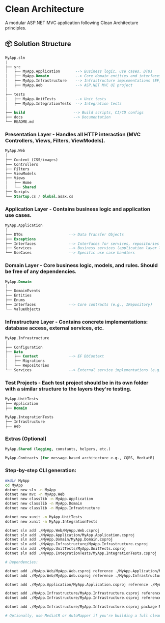 # Clean Architecture

A modular ASP.NET MVC application following Clean Architecture principles.

## 📦 Solution Structure

```sql
MyApp.sln
|
├── src
│   ├── MyApp.Application       --> Business logic, use cases, DTOs
│   ├── MyApp.Domain            --> Core domain entities and interfaces
│   ├── MyApp.Infrastructure    --> Infrastructure implementations (EF, external APIs)
│   ├── MyApp.Web               --> ASP.NET MVC UI project
│
├── tests
│   ├── MyApp.UnitTests         --> Unit tests
│   ├── MyApp.IntegrationTests  --> Integration tests
│
├── build                      --> Build scripts, CI/CD configs
├── docs                       --> Documentation
└── README.md
```

### Presentation Layer - Handles all HTTP interaction (MVC Controllers, Views, Filters, ViewModels).

```sql
MyApp.Web
│
├── Content (CSS/images)
├── Controllers
├── Filters
├── ViewModels
├── Views
│   ├── Home
│   └── Shared
├── Scripts
└── Startup.cs / Global.asax.cs
```

### Application Layer - Contains business logic and application use cases.

```sql
MyApp.Application
│
├── DTOs                     --> Data Transfer Objects
├── Exceptions
├── Interfaces               --> Interfaces for services, repositories
├── Services                 --> Business services (application layer logic)
└── UseCases                 --> Specific use case handlers
```

### Domain Layer - Core business logic, models, and rules. Should be free of any dependencies.

```sql
MyApp.Domain
│
├── DomainEvents
├── Entities
├── Enums
├── Interfaces               --> Core contracts (e.g., IRepository)
└── ValueObjects
```

### Infrastructure Layer - Contains concrete implementations: database access, external services, etc.

```sql
MyApp.Infrastructure
│
├── Configuration
├── Data
│   ├── Context              --> EF DbContext
│   ├── Migrations
│   └── Repositories
└── Services                 --> External service implementations (e.g., email, file storage)
```

### Test Projects - Each test project should be in its own folder with a similar structure to the layers they're testing.

```sql
MyApp.UnitTests
├── Application
├── Domain

MyApp.IntegrationTests
├── Infrastructure
├── Web
```

### Extras (Optional)

```sql
MyApp.Shared (logging, constants, helpers, etc.)

MyApp.Contracts (for message-based architecture e.g., CQRS, MediatR)
```

### Step-by-step CLI generation:

```sh
mkdir MyApp
cd MyApp
dotnet new sln -n MyApp
dotnet new mvc -n MyApp.Web
dotnet new classlib -n MyApp.Application
dotnet new classlib -n MyApp.Domain
dotnet new classlib -n MyApp.Infrastructure

dotnet new xunit -n MyApp.UnitTests
dotnet new xunit -n MyApp.IntegrationTests

dotnet sln add ./MyApp.Web/MyApp.Web.csproj
dotnet sln add ./MyApp.Application/MyApp.Application.csproj
dotnet sln add ./MyApp.Domain/MyApp.Domain.csproj
dotnet sln add ./MyApp.Infrastructure/MyApp.Infrastructure.csproj
dotnet sln add ./MyApp.UnitTests/MyApp.UnitTests.csproj
dotnet sln add ./MyApp.IntegrationTests/MyApp.IntegrationTests.csproj

# Dependencies:

dotnet add ./MyApp.Web/MyApp.Web.csproj reference ./MyApp.Application/MyApp.Application.csproj
dotnet add ./MyApp.Web/MyApp.Web.csproj reference ./MyApp.Infrastructure/MyApp.Infrastructure.csproj

dotnet add ./MyApp.Application/MyApp.Application.csproj reference ./MyApp.Domain/MyApp.Domain.csproj

dotnet add ./MyApp.Infrastructure/MyApp.Infrastructure.csproj reference ./MyApp.Application/MyApp.Application.csproj
dotnet add ./MyApp.Infrastructure/MyApp.Infrastructure.csproj reference ./MyApp.Domain/MyApp.Domain.csproj

dotnet add ./MyApp.Infrastructure/MyApp.Infrastructure.csproj package Microsoft.EntityFrameworkCore

# Optionally, use MediatR or AutoMapper if you're building a full clean architecture setup.
```
